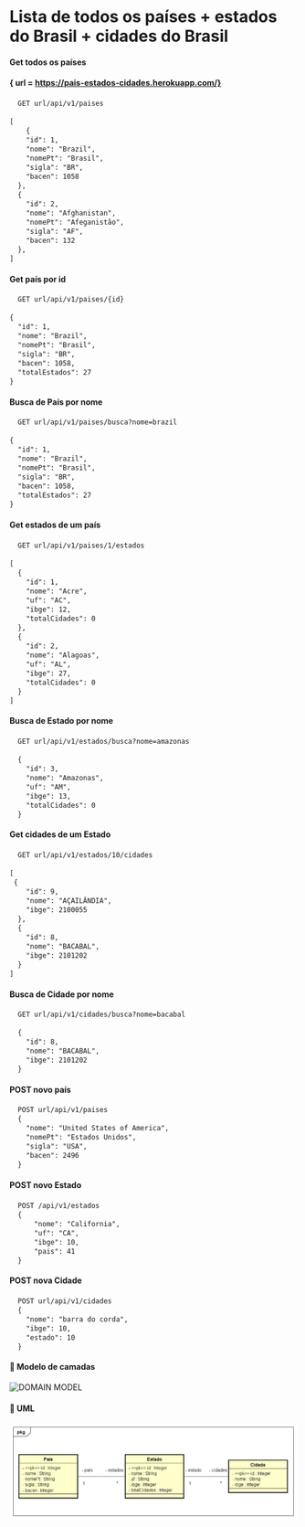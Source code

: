 
# Lista de todos os países + estados do Brasil + cidades do Brasil

#### Get todos os países

#### { url = https://pais-estados-cidades.herokuapp.com/}  

```http
  GET url/api/v1/paises

[
    {
    "id": 1,
    "nome": "Brazil",
    "nomePt": "Brasil",
    "sigla": "BR",
    "bacen": 1058
  },
  {
    "id": 2,
    "nome": "Afghanistan",
    "nomePt": "Afeganistão",
    "sigla": "AF",
    "bacen": 132
  },
]  
```
#### Get país por id
```http
  GET url/api/v1/paises/{id}

{
  "id": 1,
  "nome": "Brazil",
  "nomePt": "Brasil",
  "sigla": "BR",
  "bacen": 1058,
  "totalEstados": 27
}
```

#### Busca de País por nome
```http
  GET url/api/v1/paises/busca?nome=brazil

{
  "id": 1,
  "nome": "Brazil",
  "nomePt": "Brasil",
  "sigla": "BR",
  "bacen": 1058,
  "totalEstados": 27
}
```

#### Get estados de um país
```http
  GET url/api/v1/paises/1/estados

[
  {
    "id": 1,
    "nome": "Acre",
    "uf": "AC",
    "ibge": 12,
    "totalCidades": 0
  },
  {
    "id": 2,
    "nome": "Alagoas",
    "uf": "AL",
    "ibge": 27,
    "totalCidades": 0
  }
]  
```

#### Busca de Estado por nome
```http
  GET url/api/v1/estados/busca?nome=amazonas

  {
    "id": 3,
    "nome": "Amazonas",
    "uf": "AM",
    "ibge": 13,
    "totalCidades": 0
  }
```

#### Get cidades de um Estado
```http
  GET url/api/v1/estados/10/cidades

[
 {
    "id": 9,
    "nome": "AÇAILÂNDIA",
    "ibge": 2100055
  },
  {
    "id": 8,
    "nome": "BACABAL",
    "ibge": 2101202
  }
]  
```

#### Busca de Cidade por nome
```http
  GET url/api/v1/cidades/busca?nome=bacabal

  {
    "id": 8,
    "nome": "BACABAL",
    "ibge": 2101202
  }
```

#### POST novo país
```http
  POST url/api/v1/paises
  {
    "nome": "United States of America",
    "nomePt": "Estados Unidos",
    "sigla": "USA",
    "bacen": 2496
  }
```

#### POST novo Estado
```http
  POST /api/v1/estados
  {
      "nome": "California",
      "uf": "CA",
      "ibge": 10,
      "pais": 41
  }
```
#### POST nova Cidade
```http
  POST url/api/v1/cidades
  {
    "nome": "barra do corda",
    "ibge": 10,
    "estado": 10
  }
```
#### :small_blue_diamond: Modelo de camadas
![DOMAIN MODEL](https://github.com/anna104016/html/blob/main/estrutura%20de%20camadas01.png)

#### :small_blue_diamond: UML
![UML](https://github.com/santoskarolina/html/blob/main/html/pais-estado-cidade.png)
